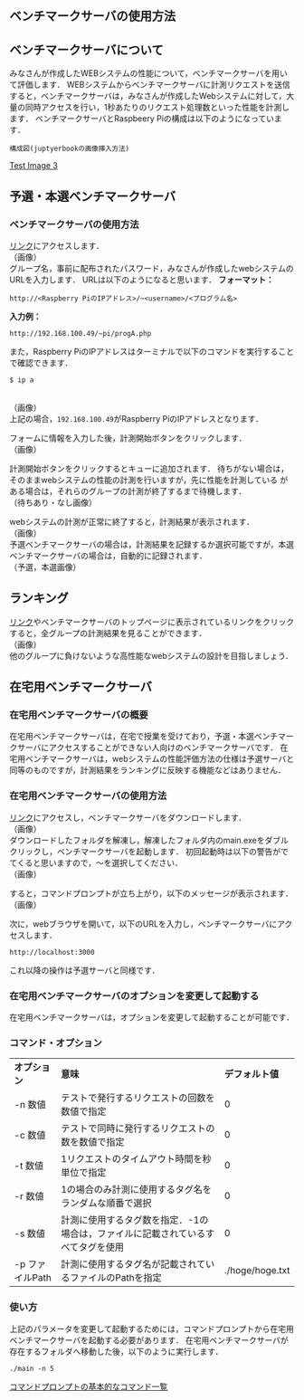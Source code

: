 ## ベンチマークサーバの使用方法
## ベンチマークサーバについて
みなさんが作成したWEBシステムの性能について，ベンチマークサーバを用いて評価します．
WEBシステムからベンチマークサーバに計測リクエストを送信すると，ベンチマークサーバは，みなさんが作成したWebシステムに対して，大量の同時アクセスを行い，1秒あたりのリクエスト処理数といった性能を計測します．
ベンチマークサーバとRaspbeery Piの構成は以下のようになっています．
```{figure} ./benchmarkserverimage.png
構成図(juptyerbookの画像挿入方法)
```
[Test Image 3](./benchmarkserverimage.png)
## 予選・本選ベンチマークサーバ
### ベンチマークサーバの使用方法
[リンク](https://google.com)にアクセスします．
<br>（画像）<br>
グループ名，事前に配布されたパスワード，みなさんが作成したwebシステムのURLを入力します．
URLは以下のようになると思います．
**フォーマット：**
```
http://<Raspberry PiのIPアドレス>/~<username>/<プログラム名>
```
**入力例：**
```
http://192.168.100.49/~pi/progA.php
```
また，Raspberry PiのIPアドレスはターミナルで以下のコマンドを実行することで確認できます．
```
$ ip a
```
<br>（画像）<br>
上記の場合，`192.168.100.49`がRaspberry PiのIPアドレスとなります．

フォームに情報を入力した後，計測開始ボタンをクリックします．
<br>（画像）<br>

計測開始ボタンをクリックするとキューに追加されます．
待ちがない場合は，そのままwebシステムの性能の計測を行いますが，先に性能を計測している
がある場合は，それらのグループの計測が終了するまで待機します．
<br>（待ちあり・なし画像）<br>

webシステムの計測が正常に終了すると，計測結果が表示されます．
<br>（画像）<br>
予選ベンチマークサーバの場合は，計測結果を記録するか選択可能ですが，本選ベンチマークサーバの場合は，自動的に記録されます．
<br>（予選，本選画像）<br>

## ランキング
[リンク](https://google.com)やベンチマークサーバのトップページに表示されているリンクをクリックすると，全グループの計測結果を見ることができます．
<br>（画像）<br>
他のグループに負けないような高性能なwebシステムの設計を目指しましょう．

## 在宅用ベンチマークサーバ
### 在宅用ベンチマークサーバの概要
在宅用ベンチマークサーバは，在宅で授業を受けており，予選・本選ベンチマークサーバにアクセスすることができない人向けのベンチマークサーバです．
在宅用ベンチマークサーバは，webシステムの性能評価方法の仕様は予選サーバと同等のものですが，計測結果をランキングに反映する機能などはありません．

### 在宅用ベンチマークサーバの使用方法
[リンク](https://google.com)にアクセスし，ベンチマークサーバをダウンロードします．
<br>（画像）<br>
ダウンロードしたフォルダを解凍し，解凍したフォルダ内のmain.exeをダブルクリックし，ベンチマークサーバを起動します．
初回起動時は以下の警告がでてくると思いますので，〜を選択してください．
<br>（画像）<br>

すると，コマンドプロンプトが立ち上がり，以下のメッセージが表示されます．
<br>（画像）<br>

次に，webブラウザを開いて，以下のURLを入力し，ベンチマークサーバにアクセスします．
```
http://localhost:3000
```
これ以降の操作は予選サーバと同様です．

### 在宅用ベンチマークサーバのオプションを変更して起動する
在宅用ベンチマークサーバは，オプションを変更して起動することが可能です．
### コマンド・オプション
<table><tbody><tr><td><b>オプション</b></td><td><b>意味</b></td><td><b>デフォルト値</b></td></tr>
  <tr><td>-n 数値</td><td>テストで発行するリクエストの回数を数値で指定</td><td>0</td></tr>
  <tr><td>-c 数値</td><td>テストで同時に発行するリクエストの数を数値で指定</td><td>0</td></tr>
  <tr><td>-t 数値</td><td>1リクエストのタイムアウト時間を秒単位で指定</td><td>0</td></tr>
  <tr><td>-r 数値</td><td>1の場合のみ計測に使用するタグ名をランダムな順番で選択</td><td>0</td></tr>
  <tr><td>-s 数値</td><td>計測に使用するタグ数を指定．-1の場合は，ファイルに記載されているすべてタグを使用</td><td>0</td></tr>
  <tr><td>-p ファイルPath</td><td>計測に使用するタグ名が記載されているファイルのPathを指定</td><td>./hoge/hoge.txt</td></tr></tbody></table>

### 使い方
上記のパラメータを変更して起動するためには，コマンドプロンプトから在宅用ベンチマークサーバを起動する必要があります．
在宅用ベンチマークサーバが存在するフォルダへ移動した後，以下のように実行します．
```
./main -n 5 
```
[コマンドプロンプトの基本的なコマンド一覧](https://docs.microsoft.com/ja-jp/windows-server/administration/windows-commands/windows-commands)

